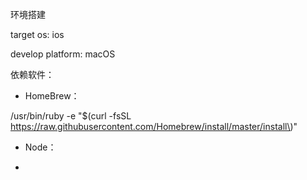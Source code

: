 环境搭建

target os: ios

develop platform: macOS



依赖软件：

* HomeBrew：

/usr/bin/ruby -e "$\(curl -fsSL https://raw.githubusercontent.com/Homebrew/install/master/install\)"

* Node：



* 


